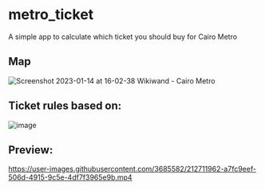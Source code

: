 # metro_ticket
A simple app to calculate which ticket you should buy for Cairo Metro

## Map
![Screenshot 2023-01-14 at 16-02-38 Wikiwand - Cairo Metro](https://user-images.githubusercontent.com/3685582/212711650-f829fcc7-d556-412b-be89-9347edd0ecec.png)

## Ticket rules based on:
![image](https://user-images.githubusercontent.com/3685582/212711740-280ea672-16cf-42c0-b087-2386466e180a.png)

## Preview:
https://user-images.githubusercontent.com/3685582/212711962-a7fc9eef-506d-4915-9c5e-4df7f3965e9b.mp4
